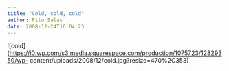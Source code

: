 ```yaml
---
title: "Cold, cold, cold"
author: Pito Salas
date: 2008-12-24T16:04:23
---
```




![cold](https://i0.wp.com/s3.media.squarespace.com/production/1075723/12829350/wp-
content/uploads/2008/12/cold.jpg?resize=470%2C353)


